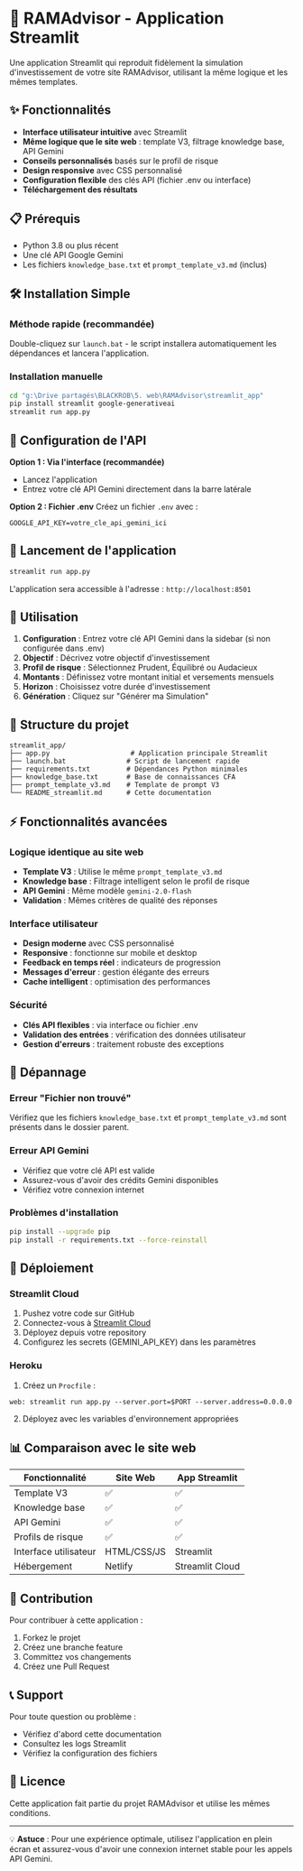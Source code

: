 # 🚀 RAMAdvisor - Application Streamlit

Une application Streamlit qui reproduit fidèlement la simulation d'investissement de votre site RAMAdvisor, utilisant la même logique et les mêmes templates.

## ✨ Fonctionnalités

- **Interface utilisateur intuitive** avec Streamlit
- **Même logique que le site web** : template V3, filtrage knowledge base, API Gemini
- **Conseils personnalisés** basés sur le profil de risque
- **Design responsive** avec CSS personnalisé
- **Configuration flexible** des clés API (fichier .env ou interface)
- **Téléchargement des résultats**

## 📋 Prérequis

- Python 3.8 ou plus récent
- Une clé API Google Gemini
- Les fichiers `knowledge_base.txt` et `prompt_template_v3.md` (inclus)

## 🛠️ Installation Simple

### Méthode rapide (recommandée)
Double-cliquez sur `launch.bat` - le script installera automatiquement les dépendances et lancera l'application.

### Installation manuelle
```bash
cd "g:\Drive partagés\BLACKROB\5. web\RAMAdvisor\streamlit_app"
pip install streamlit google-generativeai
streamlit run app.py
```

## 🔑 Configuration de l'API

**Option 1 : Via l'interface (recommandée)**
- Lancez l'application
- Entrez votre clé API Gemini directement dans la barre latérale

**Option 2 : Fichier .env**
Créez un fichier `.env` avec :
```env
GOOGLE_API_KEY=votre_cle_api_gemini_ici
```

## 🚀 Lancement de l'application

```bash
streamlit run app.py
```

L'application sera accessible à l'adresse : `http://localhost:8501`

## 📱 Utilisation

1. **Configuration** : Entrez votre clé API Gemini dans la sidebar (si non configurée dans .env)
2. **Objectif** : Décrivez votre objectif d'investissement
3. **Profil de risque** : Sélectionnez Prudent, Équilibré ou Audacieux
4. **Montants** : Définissez votre montant initial et versements mensuels
5. **Horizon** : Choisissez votre durée d'investissement
6. **Génération** : Cliquez sur "Générer ma Simulation"

## 🔧 Structure du projet

```
streamlit_app/
├── app.py                    # Application principale Streamlit
├── launch.bat               # Script de lancement rapide
├── requirements.txt         # Dépendances Python minimales
├── knowledge_base.txt       # Base de connaissances CFA
├── prompt_template_v3.md    # Template de prompt V3
└── README_streamlit.md      # Cette documentation
```

## ⚡ Fonctionnalités avancées

### Logique identique au site web
- **Template V3** : Utilise le même `prompt_template_v3.md`
- **Knowledge base** : Filtrage intelligent selon le profil de risque
- **API Gemini** : Même modèle `gemini-2.0-flash`
- **Validation** : Mêmes critères de qualité des réponses

### Interface utilisateur
- **Design moderne** avec CSS personnalisé
- **Responsive** : fonctionne sur mobile et desktop
- **Feedback en temps réel** : indicateurs de progression
- **Messages d'erreur** : gestion élégante des erreurs
- **Cache intelligent** : optimisation des performances

### Sécurité
- **Clés API flexibles** : via interface ou fichier .env
- **Validation des entrées** : vérification des données utilisateur
- **Gestion d'erreurs** : traitement robuste des exceptions

## 🐛 Dépannage

### Erreur "Fichier non trouvé"
Vérifiez que les fichiers `knowledge_base.txt` et `prompt_template_v3.md` sont présents dans le dossier parent.

### Erreur API Gemini
- Vérifiez que votre clé API est valide
- Assurez-vous d'avoir des crédits Gemini disponibles
- Vérifiez votre connexion internet

### Problèmes d'installation
```bash
pip install --upgrade pip
pip install -r requirements.txt --force-reinstall
```

## 🚀 Déploiement

### Streamlit Cloud
1. Pushez votre code sur GitHub
2. Connectez-vous à [Streamlit Cloud](https://streamlit.io/cloud)
3. Déployez depuis votre repository
4. Configurez les secrets (GEMINI_API_KEY) dans les paramètres

### Heroku
1. Créez un `Procfile` :
```
web: streamlit run app.py --server.port=$PORT --server.address=0.0.0.0
```

2. Déployez avec les variables d'environnement appropriées

## 📊 Comparaison avec le site web

| Fonctionnalité | Site Web | App Streamlit |
|---|---|---|
| Template V3 | ✅ | ✅ |
| Knowledge base | ✅ | ✅ |
| API Gemini | ✅ | ✅ |
| Profils de risque | ✅ | ✅ |
| Interface utilisateur | HTML/CSS/JS | Streamlit |
| Hébergement | Netlify | Streamlit Cloud |

## 🤝 Contribution

Pour contribuer à cette application :
1. Forkez le projet
2. Créez une branche feature
3. Committez vos changements
4. Créez une Pull Request

## 📞 Support

Pour toute question ou problème :
- Vérifiez d'abord cette documentation
- Consultez les logs Streamlit
- Vérifiez la configuration des fichiers

## 📝 Licence

Cette application fait partie du projet RAMAdvisor et utilise les mêmes conditions.

---

💡 **Astuce** : Pour une expérience optimale, utilisez l'application en plein écran et assurez-vous d'avoir une connexion internet stable pour les appels API Gemini.
